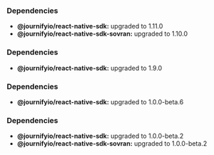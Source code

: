 ### Dependencies

* **@journifyio/react-native-sdk:** upgraded to 1.11.0
* **@journifyio/react-native-sdk-sovran:** upgraded to 1.10.0

### Dependencies

* **@journifyio/react-native-sdk:** upgraded to 1.9.0

### Dependencies

* **@journifyio/react-native-sdk:** upgraded to 1.0.0-beta.6

### Dependencies

* **@journifyio/react-native-sdk:** upgraded to 1.0.0-beta.2
* **@journifyio/react-native-sdk-sovran:** upgraded to 1.0.0-beta.2
